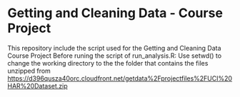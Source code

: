 # Getting and Cleaning Data - Course Project

This repository include the script used for the Getting and Cleaning Data Course Project
Before runing the script of run_analysis.R: Use setwd() to change the working directory to the the folder that contains the files unzipped from https://d396qusza40orc.cloudfront.net/getdata%2Fprojectfiles%2FUCI%20HAR%20Dataset.zip
